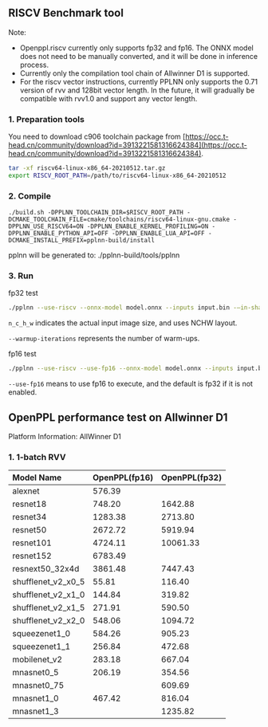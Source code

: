 ## RISCV Benchmark tool

Note:
* Openppl.riscv currently only supports fp32 and fp16. The ONNX model does not need to be manually converted, and it will be done in inference process.
* Currently only the compilation tool chain of Allwinner D1 is supported.
* For the riscv vector instructions, currently PPLNN only supports the 0.71 version of rvv and 128bit vector length. In the future, it will gradually be compatible with rvv1.0 and support any vector length.

### 1. Preparation tools
You need to download c906 toolchain package from [https://occ.t-head.cn/community/download?id=3913221581316624384](https://occ.t-head.cn/community/download?id=3913221581316624384).
``` bash
tar -xf riscv64-linux-x86_64-20210512.tar.gz
export RISCV_ROOT_PATH=/path/to/riscv64-linux-x86_64-20210512
```

### 2. Compile

```
./build.sh -DPPLNN_TOOLCHAIN_DIR=$RISCV_ROOT_PATH -DCMAKE_TOOLCHAIN_FILE=cmake/toolchains/riscv64-linux-gnu.cmake -DPPLNN_USE_RISCV64=ON -DPPLNN_ENABLE_KERNEL_PROFILING=ON -DPPLNN_ENABLE_PYTHON_API=OFF -DPPLNN_ENABLE_LUA_API=OFF -DCMAKE_INSTALL_PREFIX=pplnn-build/install
```
pplnn will be generated to: ./pplnn-build/tools/pplnn

### 3. Run

fp32 test
``` bash
./pplnn --use-riscv --onnx-model model.onnx --inputs input.bin -–in-shapes n_c_h_w [--warmup-iterations m] --enable-profiling
```
`n_c_h_w` indicates the actual input image size, and uses NCHW layout.

`--warmup-iterations` represents the number of warm-ups.

fp16 test
``` bash
./pplnn --use-riscv --use-fp16 --onnx-model model.onnx --inputs input.bin -–in-shapes n_c_h_w [--warmup-iterations m] --enable-profiling
```
`--use-fp16` means to use fp16 to execute, and the default is fp32 if it is not enabled.

## OpenPPL performance test on Allwinner D1

Platform Information: AllWinner D1

### 1. 1-batch RVV
|  Model Name  |  OpenPPL(fp16)  |  OpenPPL(fp32)  |
| :----------- | :------------ | :------------ |
|  alexnet  |  576.39  |    |
|  resnet18  |  748.20  |  1642.88  |
|  resnet34  |  1283.38  |  2713.80  |
|  resnet50  |  2672.72  |  5919.94  |
|  resnet101  |  4724.11  |  10061.33  |
|  resnet152  |  6783.49  |    |
|  resnext50_32x4d  |  3861.48  |  7447.43  |
|  shufflenet_v2_x0_5  |  55.81  |  116.40  |
|  shufflenet_v2_x1_0  |  144.84  |  319.82  |
|  shufflenet_v2_x1_5  |  271.91  |  590.50  |
|  shufflenet_v2_x2_0  |  548.06  |  1094.72  |
|  squeezenet1_0  |  584.26  |  905.23  |
|  squeezenet1_1  |  256.84  |  472.68  |
|  mobilenet_v2  |  283.18  |  667.04  |
|  mnasnet0_5  |  206.19  |  354.56  |
|  mnasnet0_75  |    |  609.69  |
|  mnasnet1_0  |  467.42  |  816.04  |
|  mnasnet1_3  |    |  1235.82  |

